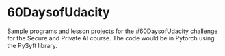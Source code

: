 # 60DaysofUdacity
Sample programs and lesson projects for the #60DaysofUdacity challenge for the Secure and Private AI course. The code would be in Pytorch using the PySyft library. 
